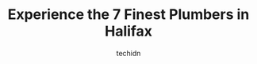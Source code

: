 ---
layout: ampstory
image: https://i0.wp.com/www.auto.or.id/wp-content/uploads/2023/06/macgregor-brown-plumbing-heating-0-halifax-1686324278.png?resize=640,853
author: techidn
featured: false
description: Halifax, Nova Scotia, Canada is a haven for Plumbers enthusiasts, boasting an impressive array of 7 top-notch establishments. Whether youre a seasoned connoisseur or simply curious to explo
title: Experience the 7 Finest Plumbers in Halifax
cover:
   title: Experience the 7 Finest Plumbers in Halifax
   subtitle: AUTO.OR.ID
   background: https://www.auto.or.id/wp-content/uploads/2023/06/macgregor-brown-plumbing-heating-0-halifax-1686324278.png

pages: 
 - layout: thirds
   top: <h1>#1 Trevor Wheatleys plumbing & heating Ltd</h1>
   bottom: "<p>Fantastic service from a very affable professional. Trevor is clearly knowledgeable (over 30 years in business); efficient, and willing to share great advice beyond the i</p>"
   background: https://www.auto.or.id/wp-content/uploads/2023/06/macgregor-brown-plumbing-heating-1-halifax-1686324280.jpeg
   backgroundblur: true
 - layout: thirds
   top: <h1>#2 Eiseners Plumbing & Heating</h1>
   bottom: "<p>36 Lakeside Dr, Lakeside, NS B3T 1N1, Canada</p>"
   background: https://www.auto.or.id/wp-content/uploads/2023/06/macgregor-brown-plumbing-heating-2-halifax-1686324281.png
   cta:
      link: https://www.auto.or.id/experience-the-7-finest-plumbers-in-halifax/
      text: Experience the 7 Finest Plumbers in Halifax
 - layout: thirds
   top: <h1>#3 Joes Plumbing Heating and Air Conditioning</h1>
   bottom: "<p>3 Palisade Pl, Halifax, NS B3M 2Y7, Canada</p>"
   background: https://images.unsplash.com/photo-1490274494753-fd4f84681e7c?ixlib=rb-4.0.3&ixid=MnwxMjA3fDB8MHxwaG90by1wYWdlfHx8fGVufDB8fHx8&auto=format&fit=crop&w=640&h=853&q=80
   cta:
      link: https://www.auto.or.id/experience-the-7-finest-plumbers-in-halifax/
      text: Experience the 7 Finest Plumbers in Halifax
 - layout: thirds
   top: <h1>#4 Bremners Plumbing & Heating Ltd.</h1>
   bottom: "<p>40 Ash Lake Ct, Halifax, NS B3S 1B7, Canada</p>"
   background: https://images.unsplash.com/photo-1621772991673-de61ffe34408?ixlib=rb-4.0.3&ixid=MnwxMjA3fDB8MHxwaG90by1wYWdlfHx8fGVufDB8fHx8&auto=format&fit=crop&w=640&h=853&q=80
   cta:
      link: https://www.auto.or.id/experience-the-7-finest-plumbers-in-halifax/
      text: Experience the 7 Finest Plumbers in Halifax
 - layout: thirds
   top: <h1>#5 Halifax Plumbing and Heating</h1>
   bottom: "<p>24 Simmonds Dr #4, Dartmouth, NS B3B 1R3, Canada</p>"
   background: https://images.unsplash.com/photo-1653047256226-ab0d16c758d5?ixlib=rb-4.0.3&ixid=MnwxMjA3fDB8MHxwaG90by1wYWdlfHx8fGVufDB8fHx8&auto=format&fit=crop&w=640&h=853&q=80
   cta:
      link: https://www.auto.or.id/experience-the-7-finest-plumbers-in-halifax/
      text: Experience the 7 Finest Plumbers in Halifax
 - layout: thirds
   top: <h1>#6 Ken Evans Plumbing & Heating Ltd</h1>
   bottom: "<p>355 Pleasant St, Dartmouth, NS B2Y 3S4, Canada</p>"
   background: https://images.unsplash.com/photo-1625078995475-24378c4d611b?ixlib=rb-4.0.3&ixid=MnwxMjA3fDB8MHxwaG90by1wYWdlfHx8fGVufDB8fHx8&auto=format&fit=crop&w=640&h=853&q=80
   cta:
      link: https://www.auto.or.id/experience-the-7-finest-plumbers-in-halifax/
      text: Experience the 7 Finest Plumbers in Halifax
 - layout: thirds
   top: <h1>#7 LMB Plumbing and Heating Inc.</h1>
   bottom: "<p>95, 38173 Akerley Blvd unit H Suite, Dartmouth, NS B3B 1X2, Canada</p>"
   background: https://images.unsplash.com/photo-1541443131876-44b03de101c5?ixlib=rb-4.0.3&ixid=MnwxMjA3fDB8MHxwaG90by1wYWdlfHx8fGVufDB8fHx8&auto=format&fit=crop&w=640&h=853&q=80
   cta:
      link: https://www.auto.or.id/experience-the-7-finest-plumbers-in-halifax/
      text: Experience the 7 Finest Plumbers in Halifax
 - layout: thirds
   middle: Continue reading...
   background: https://images.unsplash.com/photo-1532581140115-3e355d1ed1de?ixlib=rb-4.0.3&ixid=MnwxMjA3fDB8MHxwaG90by1wYWdlfHx8fGVufDB8fHx8&auto=format&fit=crop&w=640&h=853&q=80
   cta:
      link: https://www.auto.or.id/experience-the-7-finest-plumbers-in-halifax/
      text: Experience the 7 Finest Plumbers in Halifax

---